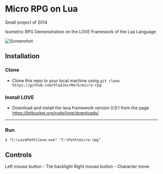 # Micro RPG on Lua

Small project of 2014

Isometric RPG Demonstration on the LOVE Framework of the Lua Language

![Screenshot](https://user-images.githubusercontent.com/8803103/72370696-d6732c80-3713-11ea-9e8f-ac7213b00822.png)

## Installation
### Clone

- Clone this repo to your local machine using `git clone https://github.com/VladimirMerk/micro-rpg`

### Install LOVE

- Download and install the lava framework version 0.9.1 from the page https://bitbucket.org/rude/love/downloads/

---
### Run
```shell
$ "C:\LovePath\love.exe" "C:\Path\micro-rpg"
```
## Controls
Left mouse button - Tile backlight
Right mouse button - Character move
